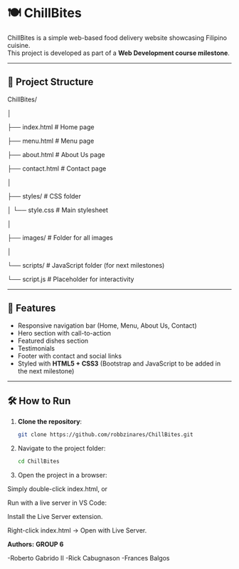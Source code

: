 # 🍽️ ChillBites

ChillBites is a simple web-based food delivery website showcasing Filipino cuisine.  
This project is developed as part of a **Web Development course milestone**.

---

## 📂 Project Structure

ChillBites/

│

├── index.html # Home page

├── menu.html # Menu page

├── about.html # About Us page

├── contact.html # Contact page

│

├── styles/ # CSS folder

│ └── style.css # Main stylesheet

│

├── images/ # Folder for all images

│

└── scripts/ # JavaScript folder (for next milestones)

└── script.js # Placeholder for interactivity



---

## 🎨 Features

- Responsive navigation bar (Home, Menu, About Us, Contact)
- Hero section with call-to-action
- Featured dishes section
- Testimonials
- Footer with contact and social links
- Styled with **HTML5 + CSS3** (Bootstrap and JavaScript to be added in the next milestone)

---

## 🛠️ How to Run

1. **Clone the repository**:
   ```bash
   git clone https://github.com/robbzinares/ChillBites.git
2. Navigate to the project folder:
    ```bash
   cd ChillBites


3. Open the project in a browser:

Simply double-click index.html, or

Run with a live server in VS Code:

Install the Live Server extension.

Right-click index.html → Open with Live Server.

**Authors:**
**GROUP 6**

-Roberto Gabrido II
-Rick Cabugnason
-Frances Balgos
